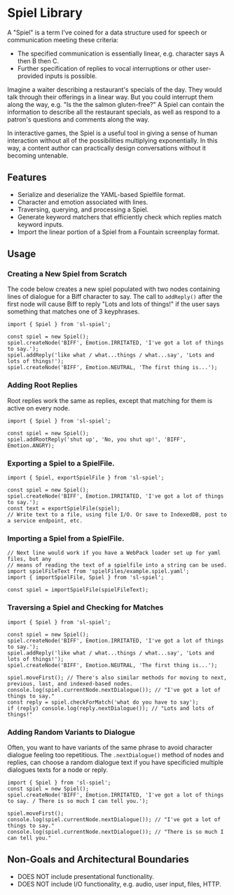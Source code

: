 # Spiel Library

A "Spiel" is a term I've coined for a data structure used for speech or communication meeting these criteria:

* The specified communication is essentially linear, e.g. character says A then B then C.
* Further specification of replies to vocal interruptions or other user-provided inputs is possible.

Imagine a waiter describing a restaurant's specials of the day. They would talk through their offerings in a linear way. But you could interrupt them along the way, e.g. "Is the the salmon gluten-free?" A Spiel can contain the information to describe all the restaurant specials, as well as respond to a patron's questions and comments along the way.

In interactive games, the Spiel is a useful tool in giving a sense of human interaction without all of the possibilities multiplying exponentially. In this way, a content author can practically design conversations without it becoming untenable.

## Features

* Serialize and deserialize the YAML-based Spielfile format.
* Character and emotion associated with lines.
* Traversing, querying, and processing a Spiel.
* Generate keyword matchers that efficiently check which replies match keyword inputs.
* Import the linear portion of a Spiel from a Fountain screenplay format.

## Usage

### Creating a New Spiel from Scratch

The code below creates a new spiel populated with two nodes containing lines of dialogue for a Biff character to say. The call to `addReply()` after the first node will cause Biff to reply "Lots and lots of things!" if the user says something that matches one of 3 keyphrases. 

```
import { Spiel } from 'sl-spiel';

const spiel = new Spiel();
spiel.createNode('BIFF', Emotion.IRRITATED, 'I've got a lot of things to say.');
spiel.addReply('like what / what...things / what...say', 'Lots and lots of things!');
spiel.createNode('BIFF', Emotion.NEUTRAL, 'The first thing is...');
```

### Adding Root Replies

Root replies work the same as replies, except that matching for them is active on every node.

```
import { Spiel } from 'sl-spiel';

const spiel = new Spiel();
spiel.addRootReply('shut up', 'No, you shut up!', 'BIFF', Emotion.ANGRY);
```

### Exporting a Spiel to a SpielFile.

```
import { Spiel, exportSpielFile } from 'sl-spiel';

const spiel = new Spiel();
spiel.createNode('BIFF', Emotion.IRRITATED, 'I've got a lot of things to say.');
const text = exportSpielFile(spiel);
// Write text to a file, using file I/O. Or save to IndexedDB, post to a service endpoint, etc.

```

### Importing a Spiel from a SpielFile.

```
// Next line would work if you have a WebPack loader set up for yaml files, but any
// means of reading the text of a spielfile into a string can be used.
import spielFileText from 'spielFiles/example.spiel.yaml'; 
import { importSpielFile, Spiel } from 'sl-spiel'; 

const spiel = importSpielFile(spielFileText);
```

### Traversing a Spiel and Checking for Matches

```
import { Spiel } from 'sl-spiel';

const spiel = new Spiel();
spiel.createNode('BIFF', Emotion.IRRITATED, 'I've got a lot of things to say.');
spiel.addReply('like what / what...things / what...say', 'Lots and lots of things!');
spiel.createNode('BIFF', Emotion.NEUTRAL, 'The first thing is...');

spiel.moveFirst(); // There's also similar methods for moving to next, previous, last, and indexed-based nodes.
console.log(spiel.currentNode.nextDialogue()); // "I've got a lot of things to say."
const reply = spiel.checkForMatch('what do you have to say');
if (reply) console.log(reply.nextDialogue()); // "Lots and lots of things!"
```

### Adding Random Variants to Dialogue

Often, you want to have variants of the same phrase to avoid character dialogue feeling too repetitious. The `.nextDialogue()` method of nodes and replies, can choose a random dialogue text if you have specificied multiple dialogues texts for a node or reply.

```
import { Spiel } from 'sl-spiel';
const spiel = new Spiel();
spiel.createNode('BIFF', Emotion.IRRITATED, 'I've got a lot of things to say. / There is so much I can tell you.');

spiel.moveFirst();
console.log(spiel.currentNode.nextDialogue()); // "I've got a lot of things to say."
console.log(spiel.currentNode.nextDialogue()); // "There is so much I can tell you."
```

## Non-Goals and Architectural Boundaries

* DOES NOT include presentational functionality.
* DOES NOT include I/O functionality, e.g. audio, user input, files, HTTP.
